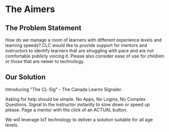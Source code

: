 # The Aimers

## The Problem Statement

How do we manage a room of learners with different experience levels and learning speeds? CLC would like to provide support for mentors and instructors to identify learners that are struggling with pace and are not comfortable publicly voicing it. Please also consider ease of use for children or those that are newer to technology.

## Our Solution

Introducing "The CL-Sig" - The Canada Learns Signaler.

Asking for help should be simple.  No Apps, No Logins, No Complex Questions.  Signal to the instructor instantly to slow down or speed up please.  Page a mentor with the click of an ACTUAL button.

We will leverage IoT technology to deliver a solution suitable for all age levels.
